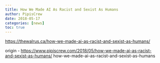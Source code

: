 ```yaml
---
title: How We Made AI As Racist and Sexist As Humans
author: PipisCrew
date: 2018-05-17
categories: [news]
toc: true
---
```


https://thewalrus.ca/how-we-made-ai-as-racist-and-sexist-as-humans/

origin - https://www.pipiscrew.com/2018/05/how-we-made-ai-as-racist-and-sexist-as-humans/ how-we-made-ai-as-racist-and-sexist-as-humans